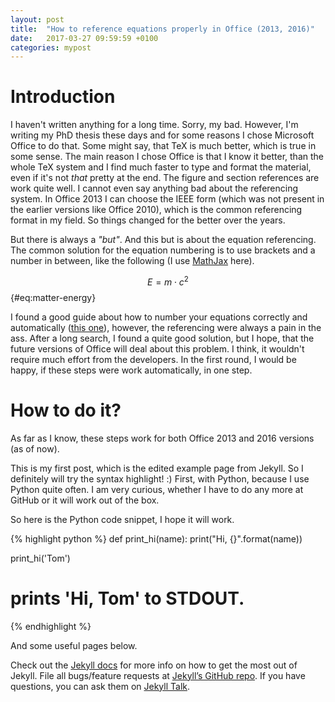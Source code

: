 ```yaml
---
layout: post
title:  "How to reference equations properly in Office (2013, 2016)"
date:   2017-03-27 09:59:59 +0100
categories: mypost
---
```

# Introduction

I haven't written anything for a long time. Sorry, my bad. However, I'm writing my PhD thesis these days and for some reasons I chose Microsoft Office to do that. Some might say, that TeX is much better, which is true in some sense. The main reason I chose Office is that I know it better, than the whole TeX system and I find much faster to type and format the material, even if it's not *that* pretty at the end. The figure and section references are work quite well. I cannot even say anything bad about the referencing system. In Office 2013 I can choose the IEEE form (which was not present in the earlier versions like Office 2010), which is the common referencing format in my field. So things changed for the better over the years.

But there is always a *"but"*. And this but is about the equation referencing. The common solution for the equation numbering is to use brackets and a number in between, like the following (I use [MathJax][mathjax] here).

$$ E = m \cdot c^2 $$ {#eq:matter-energy}

I found a good guide about how to number your equations correctly and automatically ([this one][office2016-eq-num]), however, the referencing were always a pain in the ass. After a long search, I found a quite good solution, but I hope, that the future versions of Office will deal about this problem. I think, it wouldn't require much effort from the developers. In the first round, I would be happy, if these steps were work automatically, in one step.

# How to do it?

As far as I know, these steps work for both Office 2013 and 2016 versions (as of now).

This is my first post, which is the edited example page from Jekyll. So I definitely will try the syntax highlight! :) First, with Python, because I use Python quite often. I am very curious, whether I have to do any more at GitHub or it will work out of the box.

So here is the Python code snippet, I hope it will work.

{% highlight python %}
def print_hi(name):
  print("Hi, {}".format(name))

print_hi('Tom')
# prints 'Hi, Tom' to STDOUT.
{% endhighlight %}

And some useful pages below.

Check out the [Jekyll docs][jekyll-docs] for more info on how to get the most out of Jekyll. File all bugs/feature requests at [Jekyll’s GitHub repo][jekyll-gh]. If you have questions, you can ask them on [Jekyll Talk][jekyll-talk].

[office2016-eq-num]: https://blogs.msdn.microsoft.com/murrays/2015/05/14/equation-numbering-in-office-2016/
[mathjax]: http://gastonsanchez.com/visually-enforced/opinion/2014/02/16/Mathjax-with-jekyll/
[jekyll-docs]: http://jekyllrb.com/docs/home
[jekyll-gh]:   https://github.com/jekyll/jekyll
[jekyll-talk]: https://talk.jekyllrb.com/
